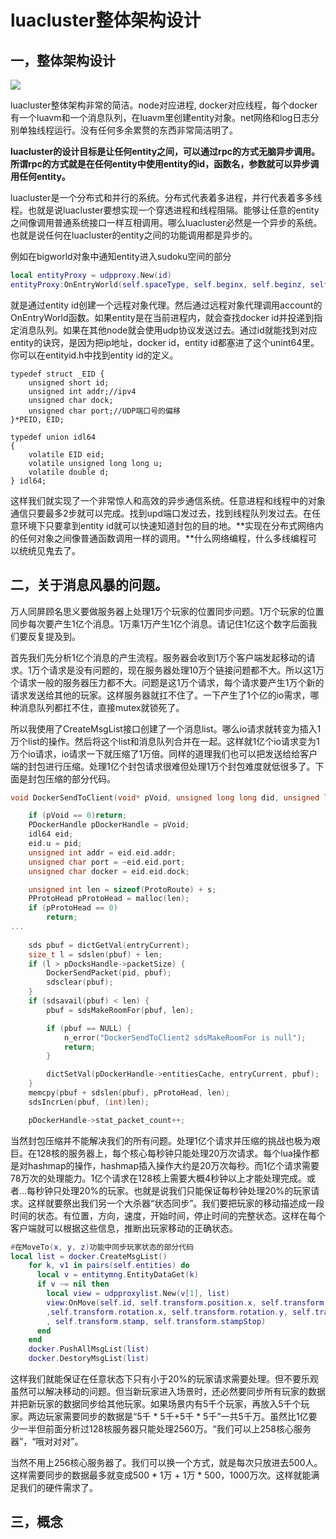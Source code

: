 # luacluster整体架构设计

## 一，整体架构设计

![](framework-1.png)

luacluster整体架构非常的简洁。node对应进程,  docker对应线程，每个docker有一个luavm和一个消息队列，在luavm里创建entity对象。net网络和log日志分别单独线程运行。没有任何多余累赘的东西非常简洁明了。

**luacluster的设计目标是让任何entity之间，可以通过rpc的方式无脑异步调用。所谓rpc的方式就是在任何entity中使用entity的id，函数名，参数就可以异步调用任何entity。**

luacluster是一个分布式和并行的系统。分布式代表着多进程，并行代表着多多线程。也就是说luacluster要想实现一个穿透进程和线程阻隔。能够让任意的entity之间像调用普通系统接口一样互相调用。哪么luacluster必然是一个异步的系统。也就是说任何在luacluster的entity之间的功能调用都是异步的。

例如在bigworld对象中通知entity进入sudoku空间的部分

```lua
local entityProxy = udpproxy.New(id)
entityProxy:OnEntryWorld(self.spaceType, self.beginx, self.beginz, self.endx, self.endz)
```

就是通过entity id创建一个远程对象代理。然后通过远程对象代理调用account的OnEntryWorld函数。如果entity是在当前进程内，就会查找docker id并投递到指定消息队列。如果在其他node就会使用udp协议发送过去。通过id就能找到对应entity的诀窍，是因为把ip地址，docker id，entity id都塞进了这个unint64里。你可以在entityid.h中找到entity id的定义。

```
typedef struct _EID {
	unsigned short id;
	unsigned int addr;//ipv4
	unsigned char dock;
	unsigned char port;//UDP端口号的偏移
}*PEID, EID;

typedef union idl64
{
	volatile EID eid;
	volatile unsigned long long u;
	volatile double d;
} idl64;
```

这样我们就实现了一个非常惊人和高效的异步通信系统。任意进程和线程中的对象通信只要最多2步就可以完成。找到upd端口发过去，找到线程队列发过去。在任意环境下只要拿到entity id就可以快速知道封包的目的地。**实现在分布式网络内的任何对象之间像普通函数调用一样的调用。**什么网络编程，什么多线编程可以统统见鬼去了。

## 二，关于消息风暴的问题。

万人同屏顾名思义要做服务器上处理1万个玩家的位置同步问题。1万个玩家的位置同步每次要产生1亿个消息。1万乘1万产生1亿个消息。请记住1亿这个数字后面我们要反复提及到。

首先我们先分析1亿个消息的产生流程。服务器会收到1万个客户端发起移动的请求。1万个请求是没有问题的，现在服务器处理10万个链接问题都不大。所以这1万个请求一般的服务器压力都不大。问题是这1万个请求，每个请求要产生1万个新的请求发送给其他的玩家。这样服务器就扛不住了。一下产生了1个亿的io需求，哪种消息队列都扛不住，直接mutex就锁死了。

所以我使用了CreateMsgList接口创建了一个消息list。哪么io请求就转变为插入1万个list的操作。然后将这个list和消息队列合并在一起。这样就1亿个io请求变为1万个io请求，io请求一下就压缩了1万倍。同样的道理我们也可以把发送给给客户端的封包进行压缩。处理1亿个封包请求很难但处理1万个封包难度就低很多了。下面是封包压缩的部分代码。

```c
void DockerSendToClient(void* pVoid, unsigned long long did, unsigned long long pid, const char* pc, size_t s) {

	if (pVoid == 0)return;
	PDockerHandle pDockerHandle = pVoid;
	idl64 eid;
	eid.u = pid;
	unsigned int addr = eid.eid.addr;
	unsigned char port = ~eid.eid.port;
	unsigned char docker = eid.eid.dock;

	unsigned int len = sizeof(ProtoRoute) + s;
	PProtoHead pProtoHead = malloc(len);
	if (pProtoHead == 0)
		return;
...
    
    sds pbuf = dictGetVal(entryCurrent);
    size_t l = sdslen(pbuf) + len;
    if (l > pDocksHandle->packetSize) {
        DockerSendPacket(pid, pbuf);
        sdsclear(pbuf);
    }
    if (sdsavail(pbuf) < len) {
        pbuf = sdsMakeRoomFor(pbuf, len);

        if (pbuf == NULL) {
            n_error("DockerSendToClient2 sdsMakeRoomFor is null");
            return;
        }

        dictSetVal(pDockerHandle->entitiesCache, entryCurrent, pbuf);
    }
    memcpy(pbuf + sdslen(pbuf), pProtoHead, len);
    sdsIncrLen(pbuf, (int)len);

    pDockerHandle->stat_packet_count++;
```

当然封包压缩并不能解决我们的所有问题。处理1亿个请求并压缩的挑战也极为艰巨。在128核的服务器上，每个核心每秒钟只能处理20万次请求。每个lua操作都是对hashmap的操作，hashmap插入操作大约是20万次每秒。而1亿个请求需要78万次的处理能力。1亿个请求在128核上需要大概4秒钟以上才能处理完成。或者...每秒钟只处理20%的玩家。也就是说我们只能保证每秒钟处理20%的玩家请求。这样就要祭出我们另一个大杀器“状态同步”。我们要把玩家的移动描述成一段时间的状态。有位置，方向，速度，开始时间，停止时间的完整状态。这样在每个客户端就可以根据这些信息，推断出玩家移动的正确状态。

```lua
#在MoveTo(x, y, z)功能中同步玩家状态的部分代码
local list = docker.CreateMsgList()
​    for k, v1 in pairs(self.entities) do
​      local v = entitymng.EntityDataGet(k)
​      if v ~= nil then
​        local view = udpproxylist.New(v[1], list)
​        view:OnMove(self.id, self.transform.position.x, self.transform.position.y,self.transform.position.z
​        ,self.transform.rotation.x, self.transform.rotation.y, self.transform.rotation.z, self.transform.velocity
​        , self.transform.stamp, self.transform.stampStop)
​      end
​    end
​    docker.PushAllMsgList(list)
​    docker.DestoryMsgList(list)
```

这样我们就能保证在任意状态下只有小于20%的玩家请求需要处理。但不要乐观虽然可以解决移动的问题。但当新玩家进入场景时，还必然要同步所有玩家的数据并把新玩家的数据同步给其他玩家。如果场景内有5千个玩家，再放入5千个玩家。两边玩家需要同步的数据是“5千 * 5千+5千 * 5千”一共5千万。虽然比1亿要少一半但前面分析过128核服务器只能处理2560万。“我们可以上258核心服务器”，“哦对对对”。

当然不用上256核心服务器了。我们可以换一个方式，就是每次只放进去500人。这样需要同步的数据最多就变成500 * 1万 + 1万 * 500，1000万次。这样就能满足我们的硬件需求了。

## 三，概念





